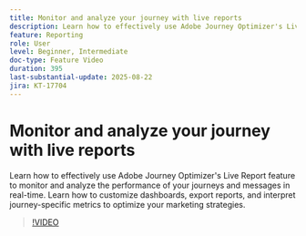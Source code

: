 ```yaml
---
title: Monitor and analyze your journey with live reports
description: Learn how to effectively use Adobe Journey Optimizer's Live Report feature to monitor and analyze the performance of your journeys and messages in real-time. Learn how to customize dashboards, export reports, and interpret journey-specific metrics to optimize your marketing strategies.
feature: Reporting
role: User
level: Beginner, Intermediate
doc-type: Feature Video
duration: 395
last-substantial-update: 2025-08-22
jira: KT-17704
---
```


# Monitor and analyze your journey with live reports

Learn how to effectively use Adobe Journey Optimizer's Live Report feature to monitor and analyze the performance of your journeys and messages in real-time. Learn how to customize dashboards, export reports, and interpret journey-specific metrics to optimize your marketing strategies.

>[!VIDEO](https://video.tv.adobe.com/v/3470709/?learn=on&enablevpops)
